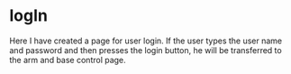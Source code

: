 # logIn
Here I have created a page for user login. If the user types the user name and password and then presses the login button, he will be transferred to the arm and base control page.
